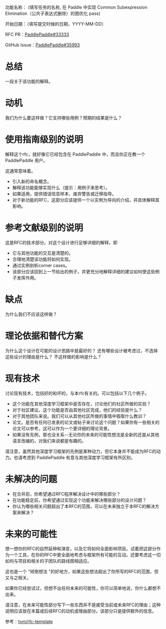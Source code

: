 功能名称： (填写任务的名称, 在 Paddle 中实现 Common Subexpression Elimination（公共子表达式删除）的图优化 pass)

开始日期：（填写提交时候的日期，YYYY-MM-DD）

RFC PR：[PaddlePaddle#33333]()

GitHub Issue：[PaddlePaddle#35993](https://github.com/PaddlePaddle/Paddle/issues/35993)

# 总结
一段关于该功能的解释。

# 动机
我们为什么要这样做？它支持哪些用例？预期的结果是什么？

# 使用指南级别的说明
解释这个rfc，就好像它已经包含在 PaddlePaddle 中，而且你正在教一个 PaddlePaddle 用户。

这通常意味着。

- 引入新的命名概念。
- 解释该功能能够实现什么（提示：用例子来思考）。
- 如果适用，提供错误信息样本、废弃警告或迁移指导。
- 对于新功能的RFC，这部分应该提供一个以实例为导向的介绍，并具体解释其影响。

# 参考文献级别的说明
这是RFC的技术部分。对这个设计进行足够详细的解释，即

- 它与其他功能的交互是清楚的。
- 合理地清楚该功能将如何实现。
- 通过实例剖析corner cases。
- 该部分应该回到上一节给出的例子，并更充分地解释详细的建议如何使这些例子发挥作用。

# 缺点
为什么我们不应该这样做？

# 理论依据和替代方案
为什么这个设计在可能的设计思路中是最好的？
还有哪些设计被考虑过，不选择这些设计的理由是什么？
不这样做的影响是什么？

# 现有技术
讨论现有技术，包括好的和坏的，与本rfc有关的。可以包括以下几个例子。

- 这个功能在其他深度学习框架中是否存在，讨论他们的社区所做的实验？
- 对于社区建议。这个功能是否由其他社区完成，他们的经验是什么？
- 对于其他团队来说。我们可以从其他社区所做的事情中吸取什么教训？
- 论文。是否有任何已发表的论文或帖子来讨论这个问题？如果你有一些相关的论文可以参考，这可以作为一个更详细的理论背景。
- 如果没有先例，那也没关系--无论你的未来的可能性想法是全新的还是从其他语言改编的，对我们来说都是有趣的。

请注意，虽然其他深度学习框架的先例是某种动力，但它本身并不能成为RFC的动力。也请考虑到 PaddlePaddle 有意与其他深度学习框架有所区别。

# 未解决的问题

- 在合并前，你希望通过RFC程序解决设计中的哪些部分？
- 在功能稳定前，你希望通过实现这个功能来解决哪些部分的设计问题？
- 你认为哪些相关问题超出了本RFC的范围，可以在未来独立于本RFC的解决方案来解决？

# 未来的可能性
想一想你的RFC的自然延伸和演变，以及它将如何全面影响项目。试着把这部分作为一个工具，在你的RFC中更全面地考虑与框架所有可能的互动。还要考虑这一切如何与项目和相关的子团队的路线图相适应。

这也是一个 "倾倒想法 "的好地方，如果这些想法超出了你所写的RFC的范围，但又与之相关。

如果你已经尝试过，但想不出任何未来的可能性，你可以简单地说，你什么都想不出来。

请注意，在未来可能性部分写下一些东西并不是接受当前或未来RFC的理由；这种说明应该放在本篇或后续RFC的动机或理由部分。该部分只是提供额外的信息。

参考：[tvm/rfc-template](https://github.com/apache/tvm-rfcs/blob/main/0000-template.md)

